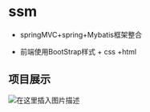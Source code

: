 # ssm
+ springMVC+spring+Mybatis框架整合

+ 前端使用BootStrap样式 + css +html 

## 项目展示

![在这里插入图片描述](https://img-blog.csdnimg.cn/20200306162834435.png?x-oss-process=image/watermark,type_ZmFuZ3poZW5naGVpdGk,shadow_10,text_aHR0cHM6Ly9ibG9nLmNzZG4ubmV0L2Zvb2xpc2hwaWNoYW8=,size_16,color_FFFFFF,t_70)
